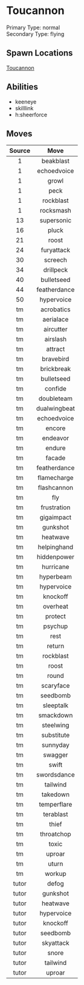 # Toucannon  
Primary Type: normal  
Secondary Type: flying  
  
## Spawn Locations  
[Toucannon](/data/spawn_presets/toucannon.md)  
  
## Abilities  
  * keeneye
  * skilllink
  * h:sheerforce
  
  
## Moves  
  
| Source | Move |  
|:---:|:---:|  
| 1 | beakblast |  
| 1 | echoedvoice |  
| 1 | growl |  
| 1 | peck |  
| 1 | rockblast |  
| 1 | rocksmash |  
| 13 | supersonic |  
| 16 | pluck |  
| 21 | roost |  
| 24 | furyattack |  
| 30 | screech |  
| 34 | drillpeck |  
| 40 | bulletseed |  
| 44 | featherdance |  
| 50 | hypervoice |  
| tm | acrobatics |  
| tm | aerialace |  
| tm | aircutter |  
| tm | airslash |  
| tm | attract |  
| tm | bravebird |  
| tm | brickbreak |  
| tm | bulletseed |  
| tm | confide |  
| tm | doubleteam |  
| tm | dualwingbeat |  
| tm | echoedvoice |  
| tm | encore |  
| tm | endeavor |  
| tm | endure |  
| tm | facade |  
| tm | featherdance |  
| tm | flamecharge |  
| tm | flashcannon |  
| tm | fly |  
| tm | frustration |  
| tm | gigaimpact |  
| tm | gunkshot |  
| tm | heatwave |  
| tm | helpinghand |  
| tm | hiddenpower |  
| tm | hurricane |  
| tm | hyperbeam |  
| tm | hypervoice |  
| tm | knockoff |  
| tm | overheat |  
| tm | protect |  
| tm | psychup |  
| tm | rest |  
| tm | return |  
| tm | rockblast |  
| tm | roost |  
| tm | round |  
| tm | scaryface |  
| tm | seedbomb |  
| tm | sleeptalk |  
| tm | smackdown |  
| tm | steelwing |  
| tm | substitute |  
| tm | sunnyday |  
| tm | swagger |  
| tm | swift |  
| tm | swordsdance |  
| tm | tailwind |  
| tm | takedown |  
| tm | temperflare |  
| tm | terablast |  
| tm | thief |  
| tm | throatchop |  
| tm | toxic |  
| tm | uproar |  
| tm | uturn |  
| tm | workup |  
| tutor | defog |  
| tutor | gunkshot |  
| tutor | heatwave |  
| tutor | hypervoice |  
| tutor | knockoff |  
| tutor | seedbomb |  
| tutor | skyattack |  
| tutor | snore |  
| tutor | tailwind |  
| tutor | uproar |  
  
